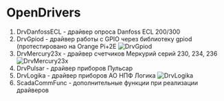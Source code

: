# OpenDrivers

1. DrvDanfossECL  - драйвер опроса Danfoss ECL 200/300
2. DrvGpiod       - драйвер работы с GPIO через библиотеку gpiod (протестировано на Orange Pi+2E ![DrvGpiod](https://img.shields.io/github/downloads/Manjey73/OpenDrivers/DrvGpiod/total)
3. DrvMercury23x  - драйвер счетчиков Меркурий серий 230, 234, 236 ![DrvMercury23x](https://img.shields.io/github/downloads/Manjey73/OpenDrivers/DrvMercury23x_6.4.1.4/total)
4. DrvPulsar      - драйвер приборов Пульсар
5. DrvLogika      - драйвер приборов АО НПФ Логика ![DrvLogika](https://img.shields.io/github/downloads/Manjey73/OpenDrivers/DrvLogika_6.4.1.4/total)
6. ScadaCommFunc  - дополнительные функции при реализации драйверов
